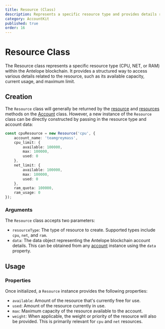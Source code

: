 ```yaml
---
title: Resource (Class)
description: Represents a specific resource type and provides details related to its usage in an Antelope blockchain account.
category: AccountKit
published: true
order: 16
---
```


# Resource Class

The Resource class represents a specific resource type (CPU, NET, or RAM) within the Antelope blockchain. It provides a structured way to access various details related to the resource, such as its available capacity, current usage, and maximum limit.

## Creation

The `Resource` class will generally be returned by the [resource](/docs/account-kit/resource-method) and [resources](/docs/account-kit/resources-method) methods on the [Account](/docs/account-kit/account) class. However, a new instance of the `Resource` class can be directly constructed by passing in the resource type and account data:

```typescript 
const cpuResource = new Resource('cpu', {
    account_name: 'teamgreymass',
    cpu_limit: {
        available: 100000,
        max: 100000,
        used: 0
    },
    net_limit: {
        available: 100000,
        max: 100000,
        used: 0
    },
    ram_quota: 100000,
    ram_usage: 0
});
```

### Arguments

The `Resource` class accepts two parameters:

- `resourceType`: The type of resource to create. Supported types include `cpu`, `net`, and `ram`.
- `data`: The data object representing the Antelope blockchain account details. This can be obtained from any [account](/docs/account-kit/account) instance using the `data` property.

## Usage

### Properties

Once initialized, a `Resource` instance provides the following properties:

- `available`: Amount of the resource that's currently free for use.
- `used`: Amount of the resource currently in use.
- `max`: Maximum capacity of the resource available to the account.
- `weight`: When applicable, the weight or priority of the resource will also be provided. This is primarily relevant for `cpu` and `net` resources.
